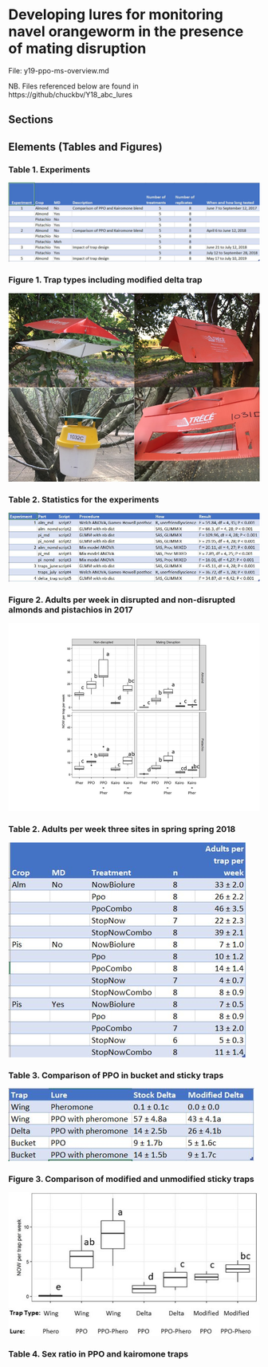 # Developing lures for monitoring navel orangeworm in the presence of mating disruption

File: y19-ppo-ms-overview.md

NB. Files referenced below are found in https://github/chuckbv/Y18_abc_lures

## Sections


 
## Elements (Tables and Figures)

### Table 1. Experiments

![Experiments table in ./doc/Experiments.csv](/doc/Experiments.JPG)

### Figure 1. Trap types including modified delta trap

![Illustration of trap types](/doc/fig1.jpg)

### Table 2. Statistics for the experiments 
![Table of statistical parameters](/doc/table2-stats.JPG)

### Figure 2. Adults per week in disrupted and non-disrupted almonds and pistachios in 2017

![Box plot cumulative as wkly mean](/doc/fig2.jpg)

### Table 2. Adults per week three sites in spring spring 2018 

![Cumaltive trap count weekly average spring 2018](doc/table2-lures-spring2018.JPG)

### Table 3. Comparison of PPO in bucket and sticky traps
![Summer 2018 trap design experiments](doc/table3-traps_summer2018.JPG)


### Figure 3. Comparison of modified and unmodified sticky traps
![Early summer 2019 delta trap experiment](doc/Y19_delta_trap_trials.jpg)



### Table 4. Sex ratio in PPO and kairomone traps